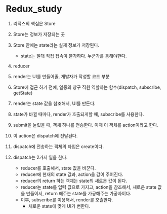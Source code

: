 # Redux_study
1. 리덕스의 핵심은 Store
2. Store는 정보가 저장되는 곳
3. Store 안에는 state라는 실제 정보가 저장된다.
   - state는 절대 직접 접속이 불가하다. 누군가를 통해야한다.
4. reducer
5. render는 UI를 만들어줄, 개발자가 작성할 코드 부분
6. Store에 접근 하기 전에, 일종의 창구 직원 역할하는 함수(dispatch, subscribe, getState)
7. render는 state 값을 참조해서, UI를 만든다.
8. state가 바뀔 때마다, render가 호출되게할 때, subscribe를 사용한다.

1. submit을 눌렀을 때, 객체 하나를 전송한다. 이때 이 객체를 action이라고 한다.
2. 이 action은 dispatch에 전달된다.
3. dispatch에 전송하는 객체의 타입은 create이다.
3. dispatch는 2가지 일을 한다.
   - reducer를 호출해서, state 값을 바꾼다.
   - reducer에 현재의 state 값과, action을 값이 주어진다.
   - reducer의 return 하는 객체는 state의 새로운 값이 된다.
   - reducer는 state를 입력 값으로 가지고, action을 참조해서, 새로운 state 값을 만들어서, return 해주는 state를 가공해주는 가공자이다.
   - 이후, subscribe를 이용해서, render를 호출한다.
     - 새로운 state에 맞게 UI가 변한다.
